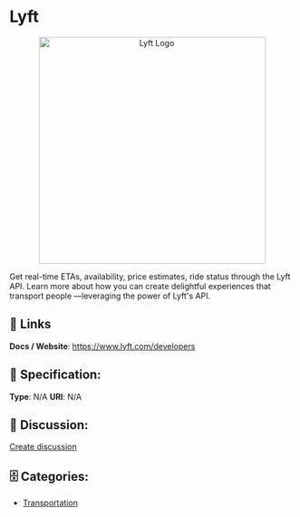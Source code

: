 # Lyft
<p align="center">
    <img width="400" src="https://raw.githubusercontent.com/apis-list/apis-list/main/apis/lyft/logo_256x256.png" alt="Lyft Logo"/>
</p>

Get real-time ETAs, availability, price estimates, ride status through the Lyft API. Learn more about how you can create delightful experiences that transport people —leveraging the power of Lyft's API.

##  🔗 Links
**Docs / Website**: https://www.lyft.com/developers

## 🧬 Specification:
**Type**:  N/A 
**URI**:  N/A 

## 💬 Discussion:
[Create discussion](https://github.com/apis-list/apis-list/discussions/new)

## 🗄️ Categories:
- [Transportation](https://github.com/apis-list/apis-list#transportation)



